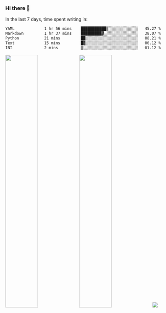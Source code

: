 ### Hi there 👋

In the last 7 days, time spent writing in:

<!--START_SECTION:waka-->

```txt
YAML             1 hr 56 mins    ███████████▒░░░░░░░░░░░░░   45.27 %
Markdown         1 hr 37 mins    █████████▓░░░░░░░░░░░░░░░   38.07 %
Python           21 mins         ██░░░░░░░░░░░░░░░░░░░░░░░   08.21 %
Text             15 mins         █▓░░░░░░░░░░░░░░░░░░░░░░░   06.12 %
INI              2 mins          ▒░░░░░░░░░░░░░░░░░░░░░░░░   01.12 %
```

<!--END_SECTION:waka-->

<img src="https://wakatime.com/share/@jimtje/5d0c92de-08f8-4a72-8f2f-6a9693d1e318.svg" width=45% height=45%> <img src="https://wakatime.com/share/@jimtje/501498ae-bda5-4da7-a89d-b40bcdd5556d.svg" width=45% height=45%>
![](https://hit.yhype.me/github/profile?user_id=43537315)
